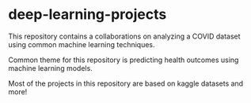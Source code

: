 # deep-learning-projects
This repository contains a collaborations on analyzing a COVID dataset using common machine learning techniques. 

Common theme for this repository is predicting health outcomes using machine learning models. 

Most of the projects in this repository are based on kaggle datasets and more!

